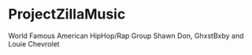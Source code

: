 # ProjectZillaMusic
World Famous American HipHop/Rap Group Shawn Don, GhxstBxby and Louie Chevrolet
